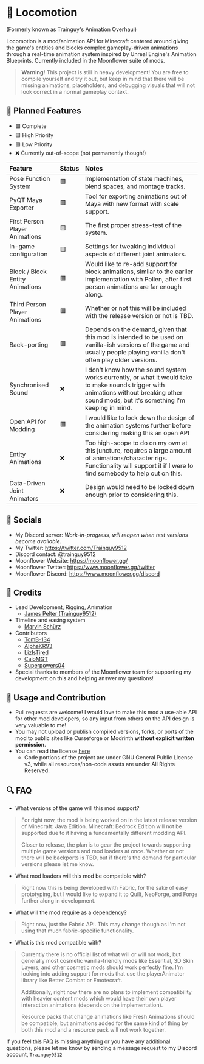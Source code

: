 # 🚂 Locomotion

(Formerly known as Trainguy's Animation Overhaul)

Locomotion is a mod/animation API for Minecraft centered around giving the game's entities and blocks complex gameplay-driven animations through a real-time animation system inspired by Unreal Engine's Animation Blueprints. Currently included in the Moonflower suite of mods.

> **Warning!**
> This project is still in heavy development! You are free to compile yourself and try it out, but keep in mind that there will be missing animations, placeholders, and debugging visuals that will not look correct in a normal gameplay context.

## 📜 Planned Features

- 🟩 Complete
- 🟨 High Priority
- 🟥 Low Priority
- ❌ Currently out-of-scope (not permanently though!)

| Feature                         | Status | Notes                                                                                                                                                                                         |
|:--------------------------------|:-------|:----------------------------------------------------------------------------------------------------------------------------------------------------------------------------------------------|
| Pose Function System            | 🟩     | Implementation of state machines, blend spaces, and montage tracks.                                                                                                                           |
| PyQT Maya Exporter              | 🟩     | Tool for exporting animations out of Maya with new format with scale support.                                                                                                                 |
| First Person Player Animations  | 🟨     | The first proper stress-test of the system.                                                                                                                                                   |
| In-game configuration           | 🟨     | Settings for tweaking individual aspects of different joint animators.                                                                                                                        |
| Block / Block Entity Animations | 🟥     | Would like to re-add support for block animations, similar to the earlier implementation with Pollen, after first person animations are far enough along.                                     |
| Third Person Player Animations  | 🟥     | Whether or not this will be included with the release version or not is TBD.                                                                                                                  |
| Back-porting                    | 🟥     | Depends on the demand, given that this mod is intended to be used on vanilla-ish versions of the game and usually people playing vanilla don't often play older versions.                     |
| Synchronised Sound              | ❌      | I don't know how the sound system works currently, or what it would take to make sounds trigger with animations without breaking other sound mods, but it's something I'm keeping in mind.    |
| Open API for Modding            | 🟥      | I would like to lock down the design of the animation systems further before considering making this an open API                                                                              |
| Entity Animations               | ❌      | Too high-scope to do on my own at this juncture, requires a large amount of animations/character rigs. Functionality will support it if I were to find somebody to help out on this.          |
| Data-Driven Joint Animators     | ❌      | Design would need to be locked down enough prior to considering this.                                                                                                                         |

## 🔗 Socials
- My Discord server: _Work-in-progress, will reopen when test versions become available._
- My Twitter: https://twitter.com/Trainguy9512
- Discord contact: @trainguy9512
- Moonflower Website: https://moonflower.gg/
- Moonflower Twitter: https://www.moonflower.gg/twitter
- Moonflower Discord: https://www.moonflower.gg/discord

## 📘 Credits
- Lead Development, Rigging, Animation
  - [James Pelter (Trainguy9512)](https://x.com/Trainguy9512)
- Timeline and easing system
  - [Marvin Schürz](https://twitter.com/minetoblend)
- Contributors
  - [TomB-134](https://github.com/TomB-134)
  - [AlphaKR93](https://github.com/AlphaKR93)
  - [LizIsTired](https://github.com/LizIsTired)
  - [CaioMGT](https://github.com/CaioMGT)
  - [Superpowers04](https://github.com/superpowers04)
- Special thanks to members of the Moonflower team for supporting my development on this and helping answer my questions!

## 🧵 Usage and Contribution
- Pull requests are welcome! I would love to make this mod a use-able API for other mod developers, so any input from others on the API design is very valuable to me!
- You may not upload or publish compiled versions, forks, or ports of the mod to public sites like Curseforge or Modrinth **without explicit written permission**.
- You can read the license [here](https://github.com/Trainguy9512/trainguys-animation-overhaul/blob/master/LICENSE)
  - Code portions of the project are under GNU General Public License v3, while all resources/non-code assets are under All Rights Reserved.

## 🔍 FAQ

- What versions of the game will this mod support?
> For right now, the mod is being worked on in the latest release version of Minecraft: Java Edition. Minecraft: Bedrock Edition will not be supported due to it having a fundamentally different modding API. 
> 
> Closer to release, the plan is to gear the project towards supporting multiple game versions and mod loaders at once. Whether or not there will be backports is TBD, but if there's the demand for particular versions please let me know.
- What mod loaders will this mod be compatible with?
> Right now this is being developed with Fabric, for the sake of easy prototyping, but I would like to expand it to Quilt, NeoForge, and Forge further along in development.
- What will the mod require as a dependency?
> Right now, just the Fabric API. This may change though as I'm not using that much fabric-specific functionality.
- What is this mod compatible with?
> Currently there is no official list of what will or will not work, but generally most cosmetic vanilla-friendly mods like Essential, 3D Skin Layers, and other cosmetic mods should work perfectly fine. I'm looking into adding support for mods that use the playerAnimator library like Better Combat or Emotecraft. 
>
> Additionally, right now there are no plans to implement compatibility with heavier content mods which would have their own player interaction animations (depends on the implementation).
> 
> Resource packs that change animations like Fresh Animations should be compatible, but animations added for the same kind of thing by both this mod and a resource pack will not work together.

If you feel this FAQ is missing anything or you have any additional questions, please let me know by sending a message request to my Discord account, `Trainguy9512`
